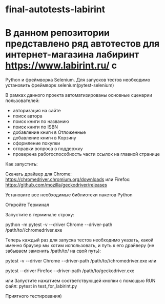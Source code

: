 # final-autotests-labirint
# В данном репозитории представлено ряд автотестов для интернет-магазина лабиринт https://www.labirint.ru/ с
Python и фреймворка Selenium. Для запусков тестов необходимо установить фреймворк selenium(pytest-selenium) 

В рамках данного проекта автоматизированы основные сценарии пользователей:
* авторизация на сайте
* поиск автора
* поиск книги по названию
* поиск книги по ISBN
* добавление книги в Отложенные
* добавление книги в Корзину
* оформление покупки
* отправки вопроса в поддержку
* проверена работоспособность части ссылок на главной странице

Как запустить:

Скачать драйвер для Chrome: https://chromedriver.chromium.org/downloads
 или  Firefox: https://github.com/mozilla/geckodriver/releases

Установите все необходимые библиотеки пакетов Python

Откройте Терминал

Запустите в терминале строку:

python -m pytest -v --driver Chrome --driver-path /path/to//chromedriver.exe

Теперь каждый раз для запуска тестов необходимо указать, какой именно браузер мы хотим использовать, и путь к его драйверу (не забываем заменить /path/to/ на свой путь):

pytest -v --driver Chrome --driver-path /path/to//chromedriver.exe
или

pytest --driver Firefox --driver-path /path/to/geckodriver.exe 

или Запустите нажатием соответствующей кнопки с помощью RUN файл: pytest in test_for_labirint.py

Приятного тестирования)


